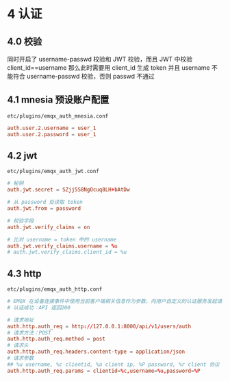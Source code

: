 # 4 认证

## 4.0 校验

同时开启了 username-passwd 校验和 JWT 校验，而且 JWT 中校验 client_id==username
那么此时需要用 client_id 生成 token 并且 username 不能符合 username-passwd 校验，否则 passwd 不通过

## 4.1 mnesia 预设账户配置

`etc/plugins/emqx_auth_mnesia.conf`

```conf
auth.user.2.username = user_1
auth.user.2.password = user_1
```

## 4.2 jwt

`etc/plugins/emqx_auth_jwt.conf`

```conf
# 秘钥
auth.jwt.secret = SZjj5S8NgOcuq8LH+bAtDw

# 从 password 处读取 token
auth.jwt.from = password

# 校验字段
auth.jwt.verify_claims = on

# 比对 username = token 中的 username
auth.jwt.verify_claims.username = %u
# auth.jwt.verify_claims.client_id = %u
```

## 4.3 http

`etc/plugins/emqx_auth_http.conf`

```conf
# EMQX 在设备连接事件中使用当前客户端相关信息作为参数，向用户自定义的认证服务发起请求查询权限，通过返回的 HTTP 响应状态码 (HTTP statusCode) 来处理认证请求
# 认证成功：API 返回200

# 请求地址
auth.http.auth_req = http://127.0.0.1:8000/api/v1/users/auth
# 请求方法：POST
auth.http.auth_req.method = post
# 请求头
auth.http.auth_req.headers.content-type = application/json
# 请求参数
## %u username, %c clientid, %a client ip, %P password, %r client 协议
auth.http.auth_req.params = clientid=%c,username=%u,password=%P

```
